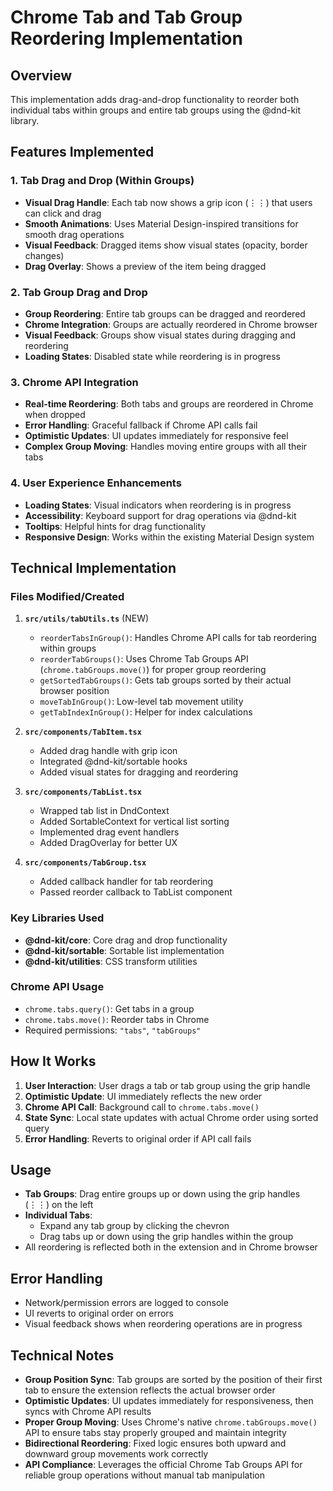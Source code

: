 # Chrome Tab and Tab Group Reordering Implementation

## Overview

This implementation adds drag-and-drop functionality to reorder both individual tabs within groups and entire tab groups using the @dnd-kit library.

## Features Implemented

### 1. Tab Drag and Drop (Within Groups)

- **Visual Drag Handle**: Each tab now shows a grip icon (⋮⋮) that users can click and drag
- **Smooth Animations**: Uses Material Design-inspired transitions for smooth drag operations
- **Visual Feedback**: Dragged items show visual states (opacity, border changes)
- **Drag Overlay**: Shows a preview of the item being dragged

### 2. Tab Group Drag and Drop

- **Group Reordering**: Entire tab groups can be dragged and reordered
- **Chrome Integration**: Groups are actually reordered in Chrome browser
- **Visual Feedback**: Groups show visual states during dragging and reordering
- **Loading States**: Disabled state while reordering is in progress

### 3. Chrome API Integration

- **Real-time Reordering**: Both tabs and groups are reordered in Chrome when dropped
- **Error Handling**: Graceful fallback if Chrome API calls fail
- **Optimistic Updates**: UI updates immediately for responsive feel
- **Complex Group Moving**: Handles moving entire groups with all their tabs

### 4. User Experience Enhancements

- **Loading States**: Visual indicators when reordering is in progress
- **Accessibility**: Keyboard support for drag operations via @dnd-kit
- **Tooltips**: Helpful hints for drag functionality
- **Responsive Design**: Works within the existing Material Design system

## Technical Implementation

### Files Modified/Created

1. **`src/utils/tabUtils.ts`** (NEW)

   - `reorderTabsInGroup()`: Handles Chrome API calls for tab reordering within groups
   - `reorderTabGroups()`: Uses Chrome Tab Groups API (`chrome.tabGroups.move()`) for proper group reordering
   - `getSortedTabGroups()`: Gets tab groups sorted by their actual browser position
   - `moveTabInGroup()`: Low-level tab movement utility
   - `getTabIndexInGroup()`: Helper for index calculations

2. **`src/components/TabItem.tsx`**

   - Added drag handle with grip icon
   - Integrated @dnd-kit/sortable hooks
   - Added visual states for dragging and reordering

3. **`src/components/TabList.tsx`**

   - Wrapped tab list in DndContext
   - Added SortableContext for vertical list sorting
   - Implemented drag event handlers
   - Added DragOverlay for better UX

4. **`src/components/TabGroup.tsx`**
   - Added callback handler for tab reordering
   - Passed reorder callback to TabList component

### Key Libraries Used

- **@dnd-kit/core**: Core drag and drop functionality
- **@dnd-kit/sortable**: Sortable list implementation
- **@dnd-kit/utilities**: CSS transform utilities

### Chrome API Usage

- `chrome.tabs.query()`: Get tabs in a group
- `chrome.tabs.move()`: Reorder tabs in Chrome
- Required permissions: `"tabs"`, `"tabGroups"`

## How It Works

1. **User Interaction**: User drags a tab or tab group using the grip handle
2. **Optimistic Update**: UI immediately reflects the new order
3. **Chrome API Call**: Background call to `chrome.tabs.move()`
4. **State Sync**: Local state updates with actual Chrome order using sorted query
5. **Error Handling**: Reverts to original order if API call fails

## Usage

- **Tab Groups**: Drag entire groups up or down using the grip handles (⋮⋮) on the left
- **Individual Tabs**:
  - Expand any tab group by clicking the chevron
  - Drag tabs up or down using the grip handles within the group
- All reordering is reflected both in the extension and in Chrome browser

## Error Handling

- Network/permission errors are logged to console
- UI reverts to original order on errors
- Visual feedback shows when reordering operations are in progress

## Technical Notes

- **Group Position Sync**: Tab groups are sorted by the position of their first tab to ensure the extension reflects the actual browser order
- **Optimistic Updates**: UI updates immediately for responsiveness, then syncs with Chrome API results
- **Proper Group Moving**: Uses Chrome's native `chrome.tabGroups.move()` API to ensure tabs stay properly grouped and maintain integrity
- **Bidirectional Reordering**: Fixed logic ensures both upward and downward group movements work correctly
- **API Compliance**: Leverages the official Chrome Tab Groups API for reliable group operations without manual tab manipulation
